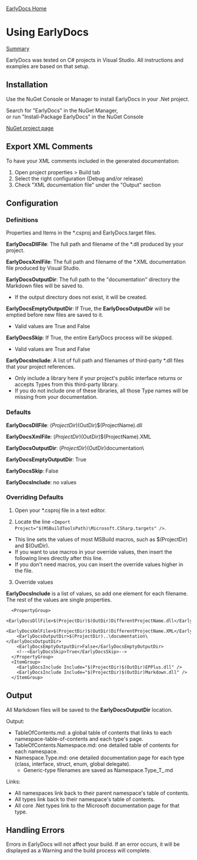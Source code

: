 [EarlyDocs Home](README.md)

# Using EarlyDocs

[Summary](README.md)

EarlyDocs was tested on C# projects in Visual Studio. All instructions and examples are based on that setup.

## Installation

Use the NuGet Console or Manager to install EarlyDocs in your .Net project.

Search for "EarlyDocs" in the NuGet Manager,  
or run "Install-Package EarlyDocs" in the NuGet Console

[NuGet project page](https://www.nuget.org/packages/EarlyDocs/)

## Export XML Comments

To have your XML comments included in the generated documentation:

1. Open project properties > Build tab
2. Select the right configuration (Debug and/or release)
3. Check "XML documentation file" under the "Output" section

## Configuration

### Definitions

Properties and Items in the *.csproj and EarlyDocs.target files.

**EarlyDocsDllFile**: The full path and filename of the *.dll produced by your project.

**EarlyDocsXmlFile**: The full path and filename of the *.XML documentation file produced by Visual Studio.

**EarlyDocsOutputDir**: The full path to the "documentation" directory the Markdown files will be saved to.
* If the output directory does not exist, it will be created.

**EarlyDocsEmptyOutputDir**: If True, the **EarlyDocsOutputDir** will be emptied before new files are saved to it.
* Valid values are True and False

**EarlyDocsSkip**: If True, the entire EarlyDocs process will be skipped.
* Valid values are True and False

**EarlyDocsInclude**: A list of full path and filenames of third-party *.dll files that your project references.
* Only include a library here if your project's public interface returns or accepts Types from this third-party library.
* If you do not include one of these libraries, all those Type names will be missing from your documentation.

### Defaults

**EarlyDocsDllFile**: $(ProjectDir)$(OutDir)$(ProjectName).dll

**EarlyDocsXmlFile**: $(ProjectDir)$(OutDir)$(ProjectName).XML

**EarlyDocsOutputDir**: $(ProjectDir)$(OutDir)documentation\

**EarlyDocsEmptyOutputDir**: True

**EarlyDocsSkip**: False

**EarlyDocsInclude**: no values

### Overriding Defaults

1) Open your *.csproj file in a text editor.

2) Locate the line `<Import Project="$(MSBuildToolsPath)\Microsoft.CSharp.targets" />`.
* This line sets the values of most MSBuild macros, such as $(ProjectDir) and $(OutDir).
* If you want to use macros in your override values, then insert the following lines directly after this line.
* If you don't need macros, you can insert the override values higher in the file.

3) Override values

**EarlyDocsInclude** is a list of values, so add one element for each filename. The rest of the values are single properties.

```
  <PropertyGroup>
    <EarlyDocsDllFile>$(ProjectDir)$(OutDir)DifferentProjectName.dll</EarlyDocsDllFile>
    <EarlyDocsXmlFile>$(ProjectDir)$(OutDir)DifferentProjectName.XML</EarlyDocsXmlFile>
    <EarlyDocsOutputDir>$(ProjectDir)..\documentation\</EarlyDocsOutputDir>
    <EarlyDocsEmptyOutputDir>False</EarlyDocsEmptyOutputDir>
    <!--<EarlyDocsSkip>True</EarlyDocsSkip>-->
  </PropertyGroup>
  <ItemGroup>
    <EarlyDocsInclude Include="$(ProjectDir)$(OutDir)EPPlus.dll" />
    <EarlyDocsInclude Include="$(ProjectDir)$(OutDir)Markdown.dll" />
  </ItemGroup>
```

## Output

All Markdown files will be saved to the **EarlyDocsOutputDir** location.

Output:
* TableOfContents.md: a global table of contents that links to each namespace-table-of-contents and each type's page.
* TableOfContents.Namespace.md: one detailed table of contents for each namespace.
* Namespace.Type.md: one detailed documentation page for each type (class, interface, struct, enum, global delegate).
  * Generic-type filenames are saved as Namespace.Type_T_.md
  
Links:
* All namespaces link back to their parent namespace's table of contents.
* All types link back to their namespace's table of contents.
* All core .Net types link to the Microsoft documentation page for that type.

## Handling Errors

Errors in EarlyDocs will not affect your build. If an error occurs, it will be displayed as a Warning and the build process will complete.
